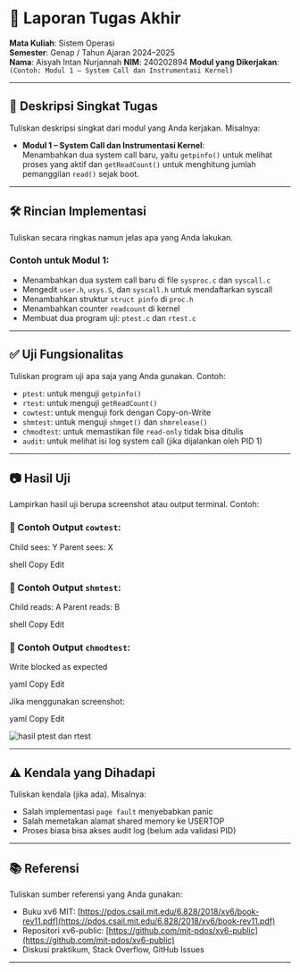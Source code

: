 # 📝 Laporan Tugas Akhir

**Mata Kuliah**: Sistem Operasi  
**Semester**: Genap / Tahun Ajaran 2024–2025  
**Nama**: Aisyah Intan Nurjannah
**NIM**: 240202894
**Modul yang Dikerjakan**:  
`(Contoh: Modul 1 – System Call dan Instrumentasi Kernel)`

---

## 📌 Deskripsi Singkat Tugas

Tuliskan deskripsi singkat dari modul yang Anda kerjakan. Misalnya:

* **Modul 1 – System Call dan Instrumentasi Kernel**:  
  Menambahkan dua system call baru, yaitu `getpinfo()` untuk melihat proses yang aktif dan `getReadCount()` untuk menghitung jumlah pemanggilan `read()` sejak boot.

---

## 🛠️ Rincian Implementasi

Tuliskan secara ringkas namun jelas apa yang Anda lakukan.

### Contoh untuk Modul 1:
* Menambahkan dua system call baru di file `sysproc.c` dan `syscall.c`
* Mengedit `user.h`, `usys.S`, dan `syscall.h` untuk mendaftarkan syscall
* Menambahkan struktur `struct pinfo` di `proc.h`
* Menambahkan counter `readcount` di kernel
* Membuat dua program uji: `ptest.c` dan `rtest.c`

---

## ✅ Uji Fungsionalitas

Tuliskan program uji apa saja yang Anda gunakan. Contoh:

* `ptest`: untuk menguji `getpinfo()`
* `rtest`: untuk menguji `getReadCount()`
* `cowtest`: untuk menguji fork dengan Copy-on-Write
* `shmtest`: untuk menguji `shmget()` dan `shmrelease()`
* `chmodtest`: untuk memastikan file `read-only` tidak bisa ditulis
* `audit`: untuk melihat isi log system call (jika dijalankan oleh PID 1)

---

## 📷 Hasil Uji

Lampirkan hasil uji berupa screenshot atau output terminal. Contoh:

### 📍 Contoh Output `cowtest`:
Child sees: Y
Parent sees: X

shell
Copy
Edit

### 📍 Contoh Output `shmtest`:
Child reads: A
Parent reads: B

shell
Copy
Edit

### 📍 Contoh Output `chmodtest`:
Write blocked as expected

yaml
Copy
Edit

Jika menggunakan screenshot:


yaml
Copy
Edit

![hasil ptest dan rtest](./screenshoot4/modul4.PNG)

---

## ⚠️ Kendala yang Dihadapi

Tuliskan kendala (jika ada). Misalnya:
* Salah implementasi `page fault` menyebabkan panic  
* Salah memetakan alamat shared memory ke USERTOP  
* Proses biasa bisa akses audit log (belum ada validasi PID)

---

## 📚 Referensi

Tuliskan sumber referensi yang Anda gunakan:
* Buku xv6 MIT: [https://pdos.csail.mit.edu/6.828/2018/xv6/book-rev11.pdf](https://pdos.csail.mit.edu/6.828/2018/xv6/book-rev11.pdf)
* Repositori xv6-public: [https://github.com/mit-pdos/xv6-public](https://github.com/mit-pdos/xv6-public)
* Diskusi praktikum, Stack Overflow, GitHub Issues

---
